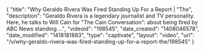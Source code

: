 {
    "title": "Why Geraldo Rivera Was Fired Standing Up For a Report | \"The",
    "description": "Geraldo Rivera is a legendary journalist and TV personality. Here, he talks to Will Cain for \"The Cain Conversation\": about being fired by ABC News standing ...",
    "videoid": "198545",
    "date_created": "1408046578",
    "date_modified": "1418181883",
    "type": "captivate",
    "layout": "video",
    "url": "\/v\/why-geraldo-rivera-was-fired-standing-up-for-a-report-the\/198545"
}
